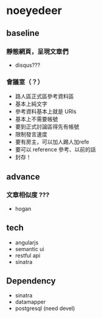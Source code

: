 # noeyedeer

## baseline

### 靜態網頁，呈現文章們
* disqus???

### 會議室（？）
* 路人區正式區參考資料區
* 基本上純文字
* 參考資料基本上就是 URIs
* 基本上不需要帳號
* 要到正式討論區得先有帳號
* 限制發言速度
* 要有房主，可以加人踢人加refe
* 要可以 reference 參考、以前的話
* 封存！

## advance

### 文章相似度 ???
* hogan

## tech
* angularjs
* semantic ui
* restful api
* sinatra

## Dependency

* sinatra
* datamapper
* postgresql (need devel)
